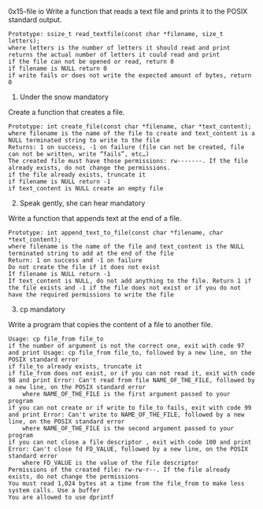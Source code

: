 0x15-file io
Write a function that reads a text file and prints it to the POSIX standard output.

    Prototype: ssize_t read_textfile(const char *filename, size_t letters);
    where letters is the number of letters it should read and print
    returns the actual number of letters it could read and print
    if the file can not be opened or read, return 0
    if filename is NULL return 0
    if write fails or does not write the expected amount of bytes, return 0

1. Under the snow
mandatory

Create a function that creates a file.

    Prototype: int create_file(const char *filename, char *text_content);
    where filename is the name of the file to create and text_content is a NULL terminated string to write to the file
    Returns: 1 on success, -1 on failure (file can not be created, file can not be written, write “fails”, etc…)
    The created file must have those permissions: rw-------. If the file already exists, do not change the permissions.
    if the file already exists, truncate it
    if filename is NULL return -1
    if text_content is NULL create an empty file

2. Speak gently, she can hear
mandatory

Write a function that appends text at the end of a file.

    Prototype: int append_text_to_file(const char *filename, char *text_content);
    where filename is the name of the file and text_content is the NULL terminated string to add at the end of the file
    Return: 1 on success and -1 on failure
    Do not create the file if it does not exist
    If filename is NULL return -1
    If text_content is NULL, do not add anything to the file. Return 1 if the file exists and -1 if the file does not exist or if you do not have the required permissions to write the file

3. cp
mandatory

Write a program that copies the content of a file to another file.

    Usage: cp file_from file_to
    if the number of argument is not the correct one, exit with code 97 and print Usage: cp file_from file_to, followed by a new line, on the POSIX standard error
    if file_to already exists, truncate it
    if file_from does not exist, or if you can not read it, exit with code 98 and print Error: Can't read from file NAME_OF_THE_FILE, followed by a new line, on the POSIX standard error
        where NAME_OF_THE_FILE is the first argument passed to your program
    if you can not create or if write to file_to fails, exit with code 99 and print Error: Can't write to NAME_OF_THE_FILE, followed by a new line, on the POSIX standard error
        where NAME_OF_THE_FILE is the second argument passed to your program
    if you can not close a file descriptor , exit with code 100 and print Error: Can't close fd FD_VALUE, followed by a new line, on the POSIX standard error
        where FD_VALUE is the value of the file descriptor
    Permissions of the created file: rw-rw-r--. If the file already exists, do not change the permissions
    You must read 1,024 bytes at a time from the file_from to make less system calls. Use a buffer
    You are allowed to use dprintf
